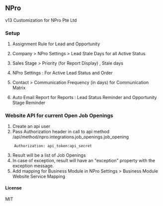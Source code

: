 ## NPro
v13
Customization for NPro Pte Ltd
### Setup

1. Assignment Rule for Lead and Opportunity

2. Company > NPro Settings > Lead Stale Days for all Active Status

3. Sales Stage > Priority (for Report Display) , Stale days 

4. NPro Settings : For Active Lead Status and Order 

5. Contact > Communication Frequency (in days) for Communication Matrix

6. Auto Email Report for Reports :  Lead Status Reminder and Opportunity Stage Reminder


### Website API for current Open Job Openings

1. Create an api user
2. Pass Authorization header in call to api method /api/method/npro.integrations.job_openings.job_opening
```
    Authorization: api_token:api_secret
```
3. Result will be a list of Job Openings
4. In case of exception, result will have an "exception" property with the exception message. 
5. Add mapping for Business Module in NPro Settings > Business Module Website Service Mapping
#### License

MIT
